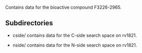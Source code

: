 Contains data for the bioactive compound F3226-2965.

## Subdirectories

- cside/ contains data for the C-side search space on rv1821.

- nside/ contains data for the N-side search space on rv1821.

